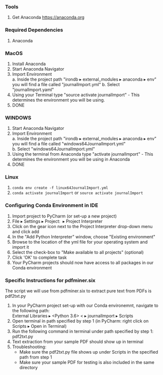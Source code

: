 ### Tools
1. Get Anaconda https://anaconda.org

### Required Dependencies
1. Anaconda

### MacOS
1. Install Anaconda
2. Start Anaconda Navigator
3. Import Environment   
   a. Inside the project path "irondb⁩ ▸ ⁨external_modules⁩ ▸ ⁨anaconda⁩ ▸ ⁨env⁩" you will find a file called "journalImport.yml"
   b. Select "journalImport.yaml"
4. Using your Terminal type "source activate journalImport" - This determines the environment you will be using.
5. DONE

### WINDOWS  
1. Start Anaconda Navigator  
2. Import Environment  
   a. Inside the project path "irondb⁩ ▸ ⁨external_modules⁩ ▸ ⁨anaconda⁩ ▸ ⁨env⁩"⁩ you will find a file called "windows64JournalImport.yml"  
   b. Select "windows64JournalImport.yml"  
3. Using the terminal from Anaconda type "activate journalImport" - This determines the environment you will be using in Anaconda  
4. DONE  

### Linux

1. `conda env create -f linux64JournalImport.yml`
2. `conda activate journalImport` or `source activate journalImport`

### Configuring Conda Environment in IDE

1. Import project to PyCharm (or set-up a new project)  
2. File⁩ ▸ ⁨Settings⁩ ▸ ⁨Project: <Project name>⁩ ▸ ⁨Project Interpreter  
3. Click on the gear icon next to the Project Interpreter drop-down menu and click add  
4. In the "Add Python Interpreter" window, choose "Existing environment"  
5. Browse to the location of the yml file for your operating system and import it  
6. Select the check-box to "Make available to all projects" (optional)  
7. Click 'OK' to complete task  
8. Your PyCharm projects should now have access to all packages in our Conda environment  

### Specific Instructions for pdfminer.six

The script we will use from pdfminer.six to extract pure text from PDFs is pdf2txt.py  
1. In your PyCharm project set-up with our Conda environemnt, navigate to the following path:  
    External Libraries⁩ ▸ ⁨<Python 3.6> <⁩ ▸ ⁨journalImport⁩ ▸ Scripts  
2. Open terminal in path specified by step 1 (in PyCharm: right click on ⁨Scripts⁩ ▸ Open in Terminal)  
3. Run the following command in terminal under path specified by step 1: pdf2txt.py <sample PDF name>  
4. Text extraction from your sample PDF should show up in terminal  
5. Troubleshooting:  
    - Make sure the pdf2txt.py file shows up under Scripts in the specified path from step 1  
    - Make sure your sample PDF for testing is also included in the same directory  
